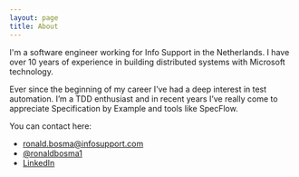 ```yaml
---
layout: page
title: About
---
```


I'm a software engineer working for Info Support in the Netherlands. I have over 10 years of experience in building distributed systems with Microsoft technology.

Ever since the beginning of my career I’ve had a deep interest in test automation. I’m a TDD enthusiast and in recent years I’ve really come to appreciate Specification by Example and tools like SpecFlow.

You can contact here:
- [ronald.bosma@infosupport.com](ronald.bosma@infosupport.com)
- [@ronaldbosma1](https://twitter.com/ronaldbosma1)
- [LinkedIn](https://www.linkedin.com/in/ronald-bosma-1346a64/)